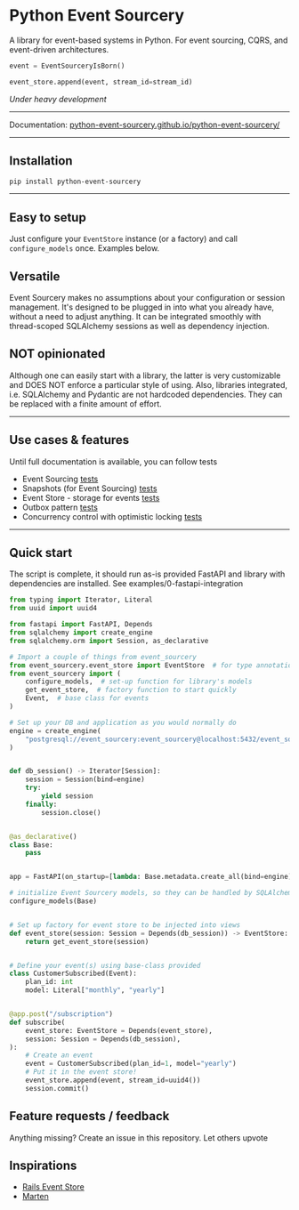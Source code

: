
# Python Event Sourcery

A library for event-based systems in Python. For event sourcing, CQRS, and event-driven architectures.

```python
event = EventSourceryIsBorn()

event_store.append(event, stream_id=stream_id)
```

_Under heavy development_

---

Documentation: [python-event-sourcery.github.io/python-event-sourcery/](https://python-event-sourcery.github.io/python-event-sourcery/)

---

## Installation

```bash
pip install python-event-sourcery
```

---

## Easy to setup
Just configure your `EventStore` instance (or a factory) and call `configure_models` once. Examples below.

## Versatile
Event Sourcery makes no assumptions about your configuration or session management. It's designed to be plugged in into what you already have, without a need to adjust anything. It can be integrated smoothly with thread-scoped SQLAlchemy sessions as well as dependency injection.

## NOT opinionated
Although one can easily start with a library, the latter is very customizable and DOES NOT enforce a particular style of using. Also, libraries integrated, i.e. SQLAlchemy and Pydantic are not hardcoded dependencies. They can be replaced with a finite amount of effort.

---

## Use cases & features
Until full documentation is available, you can follow tests

- Event Sourcing [tests](https://github.com/Enforcer/python-event-sourcery/blob/main/tests/repository/test_aggregate_context_manager.py)
- Snapshots (for Event Sourcing) [tests](https://github.com/Enforcer/python-event-sourcery/blob/main/tests/event_store/test_snapshots.py)
- Event Store - storage for events [tests](https://github.com/Enforcer/python-event-sourcery/blob/main/tests/event_store/test_save_retrieval.py)
- Outbox pattern [tests](https://github.com/Enforcer/python-event-sourcery/blob/main/tests/outbox/test_outbox.py)
- Concurrency control with optimistic locking [tests](https://github.com/Enforcer/python-event-sourcery/blob/main/tests/event_store/test_concurrency_control.py)

---

## Quick start

The script is complete, it should run as-is provided FastAPI and library with dependencies are installed.
See examples/0-fastapi-integration

```python
from typing import Iterator, Literal
from uuid import uuid4

from fastapi import FastAPI, Depends
from sqlalchemy import create_engine
from sqlalchemy.orm import Session, as_declarative

# Import a couple of things from event_sourcery
from event_sourcery.event_store import EventStore  # for type annotations
from event_sourcery import (
    configure_models,  # set-up function for library's models
    get_event_store,  # factory function to start quickly
    Event,  # base class for events
)

# Set up your DB and application as you would normally do
engine = create_engine(
    "postgresql://event_sourcery:event_sourcery@localhost:5432/event_sourcery"
)


def db_session() -> Iterator[Session]:
    session = Session(bind=engine)
    try:
        yield session
    finally:
        session.close()


@as_declarative()
class Base:
    pass


app = FastAPI(on_startup=[lambda: Base.metadata.create_all(bind=engine)])

# initialize Event Sourcery models, so they can be handled by SQLAlchemy and e.g. alembic
configure_models(Base)


# Set up factory for event store to be injected into views
def event_store(session: Session = Depends(db_session)) -> EventStore:
    return get_event_store(session)


# Define your event(s) using base-class provided
class CustomerSubscribed(Event):
    plan_id: int
    model: Literal["monthly", "yearly"]


@app.post("/subscription")
def subscribe(
    event_store: EventStore = Depends(event_store),
    session: Session = Depends(db_session),
):
    # Create an event
    event = CustomerSubscribed(plan_id=1, model="yearly")
    # Put it in the event store!
    event_store.append(event, stream_id=uuid4())
    session.commit()

```

## Feature requests / feedback

Anything missing? Create an issue in this repository. Let others upvote 

## Inspirations
- [Rails Event Store](https://railseventstore.org/)
- [Marten](https://martendb.io/)
